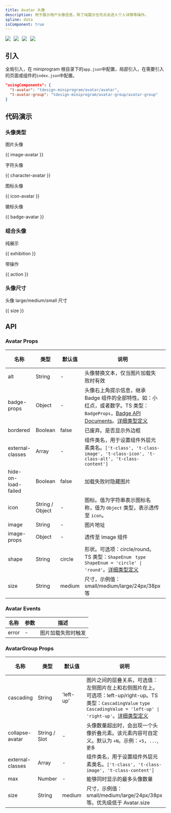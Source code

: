 ```yaml
---
title: Avatar 头像
description: 用于展示用户头像信息，除了纯展示也可点击进入个人详情等操作。
spline: data
isComponent: true
---
```


<span class="coverages-badge" style="margin-right: 10px"><img src="https://img.shields.io/badge/coverages%3A%20lines-100%25-blue" /></span><span class="coverages-badge" style="margin-right: 10px"><img src="https://img.shields.io/badge/coverages%3A%20functions-100%25-blue" /></span><span class="coverages-badge" style="margin-right: 10px"><img src="https://img.shields.io/badge/coverages%3A%20statements-99%25-blue" /></span><span class="coverages-badge" style="margin-right: 10px"><img src="https://img.shields.io/badge/coverages%3A%20branches-85%25-blue" /></span>

## 引入

全局引入，在 miniprogram 根目录下的`app.json`中配置，局部引入，在需要引入的页面或组件的`index.json`中配置。

```json
"usingComponents": {
  "t-avatar": "tdesign-miniprogram/avatar/avatar",
  "t-avatar-group": "tdesign-miniprogram/avatar-group/avatar-group"
}
```

## 代码演示

### 头像类型

图片头像

{{ image-avatar }}

字符头像

{{ character-avatar }}

图标头像

{{ icon-avatar }}

徽标头像

{{ badge-avatar }}

### 组合头像

纯展示

{{ exhibition }}

带操作

{{ action }}

### 头像尺寸

头像 large/medium/small 尺寸

{{ size }}

## API

### Avatar Props

 名称                  | 类型              | 默认值    | 说明                                                                                                                                                                                       | 必传 
---------------------|-----------------|--------|------------------------------------------------------------------------------------------------------------------------------------------------------------------------------------------|----
 alt                 | String          | -      | 头像替换文本，仅当图片加载失败时有效                                                                                                                                                                       | N  
 badge-props         | Object          | -      | 头像右上角提示信息，继承 Badge 组件的全部特性。如：小红点，或者数字。TS 类型：`BadgeProps`，[Badge API Documents](./badge?tab=api)。[详细类型定义](https://github.com/Tencent/tdesign-miniprogram/tree/develop/src/avatar/type.ts) | N  
 bordered            | Boolean         | false  | 已废弃。是否显示外边框                                                                                                                                                                              | N  
 external-classes    | Array           | -      | 组件类名，用于设置组件外层元素类名。`['t-class', 't-class-image', 't-class-icon', 't-class-alt', 't-class-content']`                                                                                       | N  
 hide-on-load-failed | Boolean         | false  | 加载失败时隐藏图片                                                                                                                                                                                | N  
 icon                | String / Object | -      | 图标。值为字符串表示图标名称，值为 `Object` 类型，表示透传至 `icon`。                                                                                                                                              | N  
 image               | String          | -      | 图片地址                                                                                                                                                                                     | N  
 image-props         | Object          | -      | 透传至 Image 组件                                                                                                                                                                             | N  
 shape               | String          | circle | 形状。可选项：circle/round。TS 类型：`ShapeEnum ` `type ShapeEnum = 'circle' \| 'round'`。[详细类型定义](https://github.com/Tencent/tdesign-miniprogram/tree/develop/src/avatar/type.ts)                   | N  
 size                | String          | medium | 尺寸，示例值：small/medium/large/24px/38px 等                                                                                                                                                    | N  

### Avatar Events

 名称    | 参数 | 描述        
-------|----|-----------
 error | \- | 图片加载失败时触发 

### AvatarGroup Props

 名称               | 类型            | 默认值       | 说明                                                                                                                                                                                                                     | 必传 
------------------|---------------|-----------|------------------------------------------------------------------------------------------------------------------------------------------------------------------------------------------------------------------------|----
 cascading        | String        | 'left-up' | 图片之间的层叠关系，可选值：左侧图片在上和右侧图片在上。可选项：left-up/right-up。TS 类型：`CascadingValue` `type CascadingValue = 'left-up' \| 'right-up'`。[详细类型定义](https://github.com/Tencent/tdesign-miniprogram/tree/develop/src/avatar-group/type.ts) | N  
 collapse-avatar  | String / Slot | -         | 头像数量超出时，会出现一个头像折叠元素。该元素内容可自定义。默认为 `+N`。示例：`+5`，`...`, `更多`                                                                                                                                                             | N  
 external-classes | Array         | -         | 组件类名，用于设置组件外层元素类名。`['t-class', 't-class-image', 't-class-content']`                                                                                                                                                    | N  
 max              | Number        | -         | 能够同时显示的最多头像数量                                                                                                                                                                                                          | N  
 size             | String        | medium    | 尺寸，示例值：small/medium/large/24px/38px 等。优先级低于 Avatar.size                                                                                                                                                                | N  
